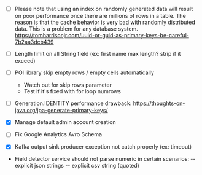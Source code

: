 - [ ] Please note that using an index on randomly generated data will result on poor performance once there are millions of rows in a table. The reason is that the cache behavior is very bad with randomly distributed data. This is a problem for any database system.
https://tomharrisonjr.com/uuid-or-guid-as-primary-keys-be-careful-7b2aa3dcb439

- [ ] Length limit on all String field (ex: first name max length? strip if it exceed)

- [ ] POI library skip empty rows / empty cells automatically
    - Watch out for skip rows parameter
    - Test if it's fixed with for loop numrows
    
- [ ] Generation.IDENTITY performance drawback: https://thoughts-on-java.org/jpa-generate-primary-keys/

- [x] Manage default admin account creation
    
- [ ] Fix Google Analytics Avro Schema

- [x] Kafka output sink producer exception not catch properly (ex: timeout)

- Field detector service should not parse numeric in certain scenarios:
-- explicit json strings
-- explicit csv string (quoted)